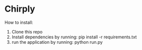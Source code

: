 # Chirply

How to install:

1. Clone this repo
2. Install dependencies by running: pip install -r requirements.txt
3. run the application by running: python run.py